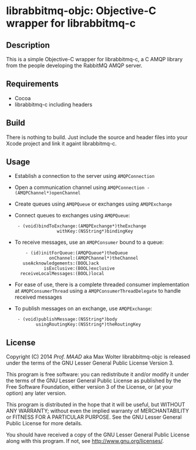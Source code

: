 # librabbitmq-objc: Objective-C wrapper for librabbitmq-c

## Description

This is a simple Objective-C wrapper for librabbitmq-c, a C AMQP library from the people developing the RabbitMQ AMQP server.

## Requirements

 * Cocoa
 * librabbitmq-c including headers

## Build

There is nothing to build. Just include the source and header files into your Xcode project and link it againt librabbitmq-c.

## Usage

 * Establish a connection to the server using `AMQPConnection`
 * Open a communication channel using `AMQPConnection - (AMQPChannel*)openChannel`
 * Create queues using `AMQPQueue` or exchanges using `AMQPExchange`
 * Connect queues to exchanges using `AMQPQueue`:
 
        - (void)bindToExchange:(AMQPExchange*)theExchange
                       withKey:(NSString*)bindingKey
 * To receive messages, use an `AMQPConsumer` bound to a queue:
 
           - (id)initForQueue:(AMQPQueue*)theQueue
                    onChannel:(AMQPChannel*)theChannel
          useAcknowledgements:(BOOL)ack
                  isExclusive:(BOOL)exclusive
         receiveLocalMessages:(BOOL)local
 * For ease of use, there is a complete threaded consumer implementation at `AMQPConsumerThread` using a `AMQPConsumerThreadDelegate` to handle received messages
 * To publish messages on an exchange, use `AMQPExchange`:
         
        - (void)publishMessage:(NSString*)body
               usingRoutingKey:(NSString*)theRoutingKey

## License

Copyright (C) 2014 *Prof. MAAD* aka Max Wolter
librabbitmq-objc is released under the terms of the GNU Lesser General Public License Version 3.

This program is free software: you can redistribute it and/or modify
it under the terms of the GNU Lesser General Public License as published by
the Free Software Foundation, either version 3 of the License, or
(at your option) any later version.

This program is distributed in the hope that it will be useful,
but WITHOUT ANY WARRANTY; without even the implied warranty of
MERCHANTABILITY or FITNESS FOR A PARTICULAR PURPOSE.  See the
GNU Lesser General Public License for more details.

You should have received a copy of the GNU Lesser General Public License
along with this program.  If not, see <http://www.gnu.org/licenses/>.
